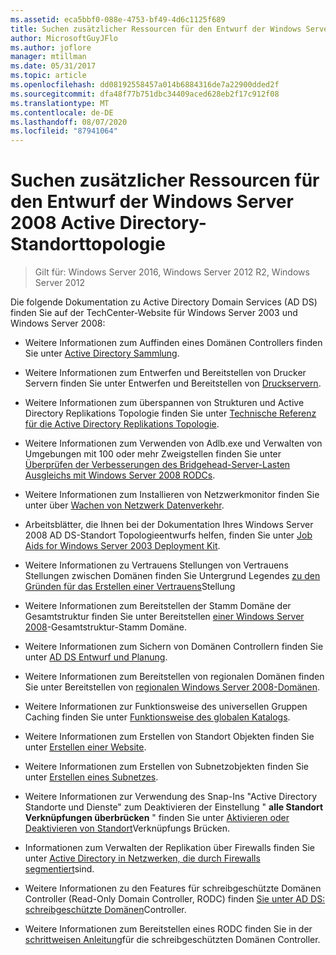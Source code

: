 ```yaml
---
ms.assetid: eca5bbf0-088e-4753-bf49-4d6c1125f689
title: Suchen zusätzlicher Ressourcen für den Entwurf der Windows Server 2008 Active Directory-Standorttopologie
author: MicrosoftGuyJFlo
ms.author: joflore
manager: mtillman
ms.date: 05/31/2017
ms.topic: article
ms.openlocfilehash: dd08192558457a014b6884316de7a22900dded2f
ms.sourcegitcommit: dfa48f77b751dbc34409aced628eb2f17c912f08
ms.translationtype: MT
ms.contentlocale: de-DE
ms.lasthandoff: 08/07/2020
ms.locfileid: "87941064"
---
```

# <a name="finding-additional-resources-for-windows-server-2008-active-directory-site-topology-design"></a>Suchen zusätzlicher Ressourcen für den Entwurf der Windows Server 2008 Active Directory-Standorttopologie

> Gilt für: Windows Server 2016, Windows Server 2012 R2, Windows Server 2012

Die folgende Dokumentation zu Active Directory Domain Services (AD DS) finden Sie auf der TechCenter-Website für Windows Server 2003 und Windows Server 2008:

- Weitere Informationen zum Auffinden eines Domänen Controllers finden Sie unter [Active Directory Sammlung](/previous-versions/windows/it-pro/windows-server-2003/cc780036(v=ws.10)).

- Weitere Informationen zum Entwerfen und Bereitstellen von Drucker Servern finden Sie unter Entwerfen und Bereitstellen von [Druckservern](/previous-versions/windows/it-pro/windows-server-2003/cc785842(v=ws.10)).

- Weitere Informationen zum überspannen von Strukturen und Active Directory Replikations Topologie finden Sie unter [Technische Referenz für die Active Directory Replikations Topologie](/previous-versions/windows/it-pro/windows-server-2003/cc755326(v=ws.10)).

- Weitere Informationen zum Verwenden von Adlb.exe und Verwalten von Umgebungen mit 100 oder mehr Zweigstellen finden Sie unter [Überprüfen der Verbesserungen des Bridgehead-Server-Lasten Ausgleichs mit Windows Server 2008 RODCs](/previous-versions/windows/it-pro/windows-server-2008-r2-and-2008/dd735927(v%3dws.10)).

- Weitere Informationen zum Installieren von Netzwerkmonitor finden Sie unter über [Wachen von Netzwerk Datenverkehr](/previous-versions/windows/it-pro/windows-server-2003/cc783075(v=ws.10)).

- Arbeitsblätter, die Ihnen bei der Dokumentation Ihres Windows Server 2008 AD DS-Standort Topologieentwurfs helfen, finden Sie unter [Job Aids for Windows Server 2003 Deployment Kit](https://microsoft.com/download/details.aspx?id=9608).

- Weitere Informationen zu Vertrauens Stellungen von Vertrauens Stellungen zwischen Domänen finden Sie Untergrund Legendes [zu den Gründen für das Erstellen einer Vertrauens](/previous-versions/windows/it-pro/windows-server-2008-r2-and-2008/cc754538(v=ws.11))Stellung

- Weitere Informationen zum Bereitstellen der Stamm Domäne der Gesamtstruktur finden Sie unter Bereitstellen [einer Windows Server 2008](/previous-versions/windows/it-pro/windows-server-2008-r2-and-2008/cc731174(v=ws.10))-Gesamtstruktur-Stamm Domäne.

- Weitere Informationen zum Sichern von Domänen Controllern finden Sie unter [AD DS Entwurf und Planung](https://docs.microsoft.com/windows-server/identity/ad-ds/plan/ad-ds-design-and-planning).

- Weitere Informationen zum Bereitstellen von regionalen Domänen finden Sie unter Bereitstellen von [regionalen Windows Server 2008-Domänen](/previous-versions/windows/it-pro/windows-server-2008-r2-and-2008/cc755118(v=ws.10)).

- Weitere Informationen zur Funktionsweise des universellen Gruppen Caching finden Sie unter [Funktionsweise des globalen Katalogs](/previous-versions/windows/it-pro/windows-server-2003/cc737410(v=ws.10)).

- Weitere Informationen zum Erstellen von Standort Objekten finden Sie unter [Erstellen einer Website](/previous-versions/windows/it-pro/windows-server-2008-r2-and-2008/cc772304(v=ws.11)).

- Weitere Informationen zum Erstellen von Subnetzobjekten finden Sie unter [Erstellen eines Subnetzes](/previous-versions/windows/it-pro/windows-server-2008-r2-and-2008/cc770372(v=ws.11)).

- Weitere Informationen zur Verwendung des Snap-Ins "Active Directory Standorte und Dienste" zum Deaktivieren der Einstellung " **alle Standort Verknüpfungen überbrücken** " finden Sie unter [Aktivieren oder Deaktivieren von Standort](/previous-versions/windows/it-pro/windows-server-2003/cc738789(v=ws.10))Verknüpfungs Brücken.

- Informationen zum Verwalten der Replikation über Firewalls finden Sie unter [Active Directory in Netzwerken, die durch Firewalls segmentiert](https://microsoft.com/download/details.aspx?familyid=c2ef3846-43f0-4caf-9767-a9166368434e)sind.

- Weitere Informationen zu den Features für schreibgeschützte Domänen Controller (Read-Only Domain Controller, RODC) finden [Sie unter AD DS: schreibgeschützte Domänen](/previous-versions/windows/it-pro/windows-server-2008-r2-and-2008/cc732801(v=ws.10))Controller.

- Weitere Informationen zum Bereitstellen eines RODC finden Sie in der [schrittweisen Anleitung](/previous-versions/windows/it-pro/windows-server-2008-r2-and-2008/cc772234(v=ws.10))für die schreibgeschützten Domänen Controller.
